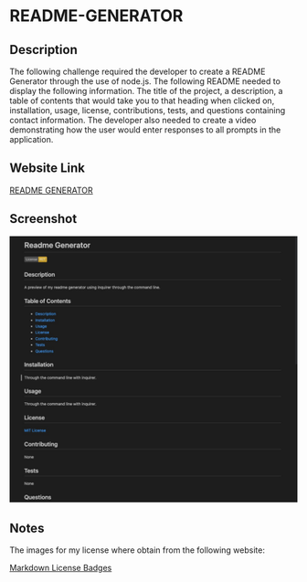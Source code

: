 # README-GENERATOR

## Description

The following challenge required the developer to create a README Generator through the use of node.js. The following README needed to display the following information. The title of the project, a description, a table of contents that would take you to that heading when clicked on, installation, usage, license, contributions, tests, and questions containing contact information. The developer also needed to create a video demonstrating how the user would enter responses to all prompts in the application.

## Website Link

[README GENERATOR](https://solis07.github.io/README-GENERATOR/)

## Screenshot

![README GENERATOR](./assets/img/Readme%20screenshot.jpg)

## Notes

The images for my license where obtain from the following website:

[Markdown License Badges](https://gist.github.com/lukas-h/2a5d00690736b4c3a7ba)
